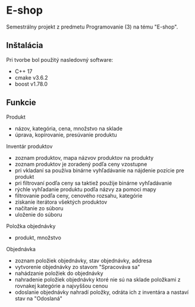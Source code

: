 # E-shop

Semestrálny projekt z predmetu Programovanie (3) na tému "E-shop".

## Inštalácia

Pri tvorbe bol použitý nasledovný software:
- C++ 17
- cmake v3.6.2
- boost v1.78.0

## Funkcie

Produkt
- názov, kategória, cena, množstvo na sklade
- úprava, kopírovanie, presúvanie produktu

Inventár produktov
- zoznam produktov, mapa názvov produktov na produkty
- zoznam produktov je zoradený podľa ceny vzostupne
- pri vkladaní sa používa binárne vyhľadávanie na nájdenie pozície pre produkt
- pri filtrovaní podľa ceny sa taktiež použije binárne vyhľadávanie
- rýchle vyhľadanie produktu podľa názvy za pomoci mapy
- filtrovanie podľa ceny, cenového rozsahu, kategórie
- získanie iterátora všektých produktov
- načítanie zo súboru
- uloženie do súboru

Položka objednávky
- produkt, množstvo

Objednávka
- zoznam položiek objednávky, stav objednávky, addresa
- vytvorenie objednávky zo stavom "Spracováva sa"
- nahádzanie položiek do objednávky
- nahradenie položiek objednávky ktoré nie sú na sklade položkami z rovnakej kategórie a najvyššou cenou
- odoslanie objednávky nahradí položky, odráta ich z inventára a nastaví stav na "Odoslaná"
